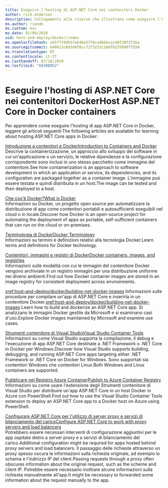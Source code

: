 ```yaml
---
title: Eseguire l'hosting di ASP.NET Core nei contenitori Docker
author: rick-anderson
description: Collegamenti alle risorse che illustrano come eseguire l'hosting di app ASP.NET Core nei contenitori Docker.
ms.author: riande
ms.custom: mvc
ms.date: 01/08/2018
uid: host-and-deploy/docker/index
ms.openlocfilehash: cb5f774db5fab46a57f8ca4bbbca148f20f371ba
ms.sourcegitcommit: b40613c603d6f0cc71f3232c16df61550907f550
ms.translationtype: HT
ms.contentlocale: it-IT
ms.lasthandoff: 07/18/2019
ms.locfileid: "68308052"
---
```

# <a name="host-aspnet-core-in-docker-containers"></a><span data-ttu-id="5912e-103">Eseguire l'hosting di ASP.NET Core nei contenitori Docker</span><span class="sxs-lookup"><span data-stu-id="5912e-103">Host ASP.NET Core in Docker containers</span></span>

<span data-ttu-id="5912e-104">Per apprendere come eseguire l'hosting di app ASP.NET Core in Docker, leggere gli articoli seguenti:</span><span class="sxs-lookup"><span data-stu-id="5912e-104">The following articles are available for learning about hosting ASP.NET Core apps in Docker:</span></span>

[<span data-ttu-id="5912e-105">Introduzione a contenitori e Docker</span><span class="sxs-lookup"><span data-stu-id="5912e-105">Introduction to Containers and Docker</span></span>](/dotnet/standard/microservices-architecture/container-docker-introduction/index)  
<span data-ttu-id="5912e-106">Descrive la containerizzazione, un approccio allo sviluppo del software in cui un'applicazione o un servizio, le relative dipendenze e la configurazione corrispondente sono inclusi in uno stesso pacchetto come immagine del contenitore.</span><span class="sxs-lookup"><span data-stu-id="5912e-106">See how containerization is an approach to software development in which an application or service, its dependencies, and its configuration are packaged together as a container image.</span></span> <span data-ttu-id="5912e-107">L'immagine può essere testata e quindi distribuita in un host.</span><span class="sxs-lookup"><span data-stu-id="5912e-107">The image can be tested and then deployed to a host.</span></span>

[<span data-ttu-id="5912e-108">Che cos'è Docker?</span><span class="sxs-lookup"><span data-stu-id="5912e-108">What is Docker</span></span>](/dotnet/standard/microservices-architecture/container-docker-introduction/docker-defined)  
<span data-ttu-id="5912e-109">Informazioni su Docker, un progetto open source per automatizzare la distribuzione di app come contenitori portabili e autosufficienti eseguibili nel cloud o in locale.</span><span class="sxs-lookup"><span data-stu-id="5912e-109">Discover how Docker is an open-source project for automating the deployment of apps as portable, self-sufficient containers that can run on the cloud or on-premises.</span></span>

[<span data-ttu-id="5912e-110">Terminologia di Docker</span><span class="sxs-lookup"><span data-stu-id="5912e-110">Docker Terminology</span></span>](/dotnet/standard/microservices-architecture/container-docker-introduction/docker-terminology)  
<span data-ttu-id="5912e-111">Informazioni su termini e definizioni relativi alla tecnologia Docker.</span><span class="sxs-lookup"><span data-stu-id="5912e-111">Learn terms and definitions for Docker technology.</span></span>

[<span data-ttu-id="5912e-112">Contenitori, immagini e registri di Docker</span><span class="sxs-lookup"><span data-stu-id="5912e-112">Docker containers, images, and registries</span></span>](/dotnet/standard/microservices-architecture/container-docker-introduction/docker-containers-images-registries)  
<span data-ttu-id="5912e-113">Informazioni sulle modalità con cui le immagini del contenitore Docker vengono archiviate in un registro immagini per una distribuzione uniforme nei diversi ambienti.</span><span class="sxs-lookup"><span data-stu-id="5912e-113">Find out how Docker container images are stored in an image registry for consistent deployment across environments.</span></span>

<span data-ttu-id="5912e-114"><xref:host-and-deploy/docker/building-net-docker-images> Informazioni sulle procedure per compilare un'app di ASP.NET Core e inserirla in un contenitore Docker.</span><span class="sxs-lookup"><span data-stu-id="5912e-114"><xref:host-and-deploy/docker/building-net-docker-images> Learn how to build and dockerize an ASP.NET Core app.</span></span> <span data-ttu-id="5912e-115">Si analizzano le immagini Docker gestite da Microsoft e si esaminano casi d'uso.</span><span class="sxs-lookup"><span data-stu-id="5912e-115">Explore Docker images maintained by Microsoft and examine use cases.</span></span>

[<span data-ttu-id="5912e-116">Strumenti contenitore di Visual Studio</span><span class="sxs-lookup"><span data-stu-id="5912e-116">Visual Studio Container Tools</span></span>](xref:host-and-deploy/docker/visual-studio-tools-for-docker)  
<span data-ttu-id="5912e-117">Informazioni su come Visual Studio supporta la compilazione, il debug e l'esecuzione di app ASP.NET Core destinate a .NET Framework o .NET Core in Docker per Windows.</span><span class="sxs-lookup"><span data-stu-id="5912e-117">Discover how Visual Studio supports building, debugging, and running ASP.NET Core apps targeting either .NET Framework or .NET Core on Docker for Windows.</span></span> <span data-ttu-id="5912e-118">Sono supportati sia contenitori Windows che contenitori Linux.</span><span class="sxs-lookup"><span data-stu-id="5912e-118">Both Windows and Linux containers are supported.</span></span>

[<span data-ttu-id="5912e-119">Pubblicare nel Registro Azure Container</span><span class="sxs-lookup"><span data-stu-id="5912e-119">Publish to Azure Container Registry</span></span>](/azure/vs-azure-tools-docker-hosting-web-apps-in-docker)  
<span data-ttu-id="5912e-120">Informazioni su come usare l'estensione degli Strumenti contenitore di Visual Studio per distribuire un'app ASP.NET Core in un host Docker in Azure con PowerShell.</span><span class="sxs-lookup"><span data-stu-id="5912e-120">Find out how to use the Visual Studio Container Tools extension to deploy an ASP.NET Core app to a Docker host on Azure using PowerShell.</span></span>

[<span data-ttu-id="5912e-121">Configurare ASP.NET Core per l'utilizzo di server proxy e servizi di bilanciamento del carico</span><span class="sxs-lookup"><span data-stu-id="5912e-121">Configure ASP.NET Core to work with proxy servers and load balancers</span></span>](xref:host-and-deploy/proxy-load-balancer)  
<span data-ttu-id="5912e-122">Potrebbero essere necessari interventi di configurazione aggiuntivi per le app ospitate dietro a server proxy e a servizi di bilanciamento del carico.</span><span class="sxs-lookup"><span data-stu-id="5912e-122">Additional configuration might be required for apps hosted behind proxy servers and load balancers.</span></span> <span data-ttu-id="5912e-123">Il passaggio delle richieste attraverso un proxy spesso oscura le informazioni sulla richiesta originale, ad esempio lo schema e l'indirizzo IP del client.</span><span class="sxs-lookup"><span data-stu-id="5912e-123">Passing requests through a proxy often obscures information about the original request, such as the scheme and client IP.</span></span> <span data-ttu-id="5912e-124">Potrebbe essere necessario inoltrare alcune informazioni sulla richiesta manualmente all'app.</span><span class="sxs-lookup"><span data-stu-id="5912e-124">It might be necessary to forwarded some information about the request manually to the app.</span></span>
